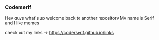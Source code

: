 ### Coderserif

Hey guys what's up welcome back to another repository
My name is Serif and I like memes

check out my links  -> https://coderserif.github.io/links
